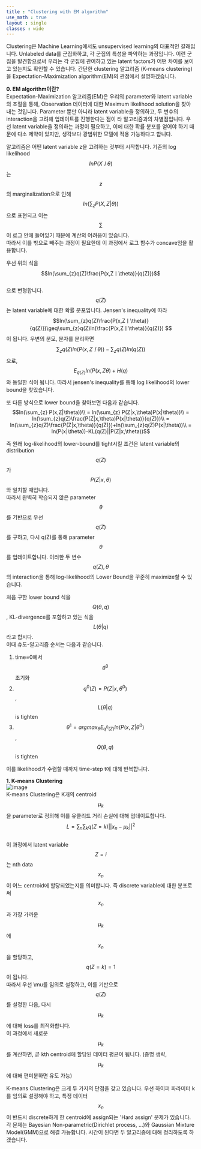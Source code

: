 ```yaml
---
title : "Clustering with EM algorithm"
use_math : true
layout : single
classes : wide
---
```


Clustering은 Machine Learning에서도 unsupervised learning의 대표적인 갈래입니다. 
Unlabeled data를 군집화하고, 각 군집의 특성을 파악하는 과정입니다. 
이런 군집을 발견함으로써 우리는 각 군집에 관여하고 있는 latent factors가 어떤 차이를 보이고 있는지도 확인할 수 있습니다.
간단한 clustering 알고리즘 (K-means clustering)을 Expectation-Maximization algorithm(EM)의 관점에서
설명하겠습니다.  
  
**0. EM algorithm이란?**  
Expectation-Maximization 알고리즘(EM)은 우리의 parameter와 latent variable의 조절을 통해, 
Observation 데이터에 대한 Maximum likelihood solution을 찾아내는 것입니다. 
Parameter 뿐만 아니라 latent variable을 정의하고, 두 변수의 interaction을 고려해 
업데이트를 진행한다는 점이 타 알고리즘과의 차별점입니다. 우선 latent variable을 정의하는 과정이 필요하고, 이에 대한 
확률 분포를 얻어야 하기 때문에 다소 제약이 있지만, 생각보다 광범위한 모델에 적용 가능하다고 합니다. 
  
알고리즘은 어떤 latent variable z을 고려하는 것부터 시작합니다. 
기존의 log likelihood $$lnP(Xㅣ\theta)$$는 $$z$$의 marginalization으로 인해 $$ln(\sum_{z}P(X,Z|\theta))$$으로 표현되고 
이는 $$\sum$$이 로그 안에 들어있기 때문에 계산의 어려움이 있습니다.  
따라서 이를 밖으로 빼주는 과정이 필요한데 이 과정에서 로그 함수가 concave임을 활용합니다.  
  
우선 위의 식을 $$ln(\sum_{z}q(Z)\frac{P(x,Zㅣ\theta)}{q(Z)})$$  
으로 변형합니다. $$q(Z)$$는 latent variable에 대한 확률 분포입니다.
Jensen's inequality에 따라 $$ln(\sum_{z}q(Z)\frac{P(x,Zㅣ\theta)}{q(Z)})\geq\sum_{z}q(Z)ln(\frac{P(x,Zㅣ\theta)}{q(Z)}) $$
이 됩니다. 우변의 분모, 분자를 분리하면 $$\sum_{z}q(Z)ln(P(x,Zㅣ\theta))-\sum_{z}q(Z)ln(q(Z))$$으로, 
$$E_{q(Z)}ln(P(x,Z\theta)+H(q)$$와 동일한 식이 됩니다. 따라서 jensen's inequality를 통해 log likelihood의 lower bound을 찾았습니다. 
  
또 다른 방식으로 lower bound을 찾아보면 다음과 같습니다. 
$$ln(\sum_{z} P(x,Z|\theta))\\
= ln(\sum_{z} P(Z|x,\theta)P(x|\theta))\\
= ln(\sum_{z}q(Z)\frac{P(Z|x,\theta)P(x|\theta)}{q(Z)})\\
= ln(\sum_{z}q(Z)\frac{P(Z|x,\theta)}{q(Z)})+ln(\sum_{z}q(Z)P(x|\theta))\\
= ln(P(x|\theta))-KL(q(Z)||P(Z|x,\theta))$$  
  
즉 원래 log-likelihood의 lower-bound를 tight시킬 조건은
latent variable의 distribution $$q(Z)$$가 $$P(Z|x, \theta)$$와 일치할 때입니다.  
따라서 완벽히 학습되지 않은 parameter $$\theta$$를 기반으로 우선 $$q(Z)$$를 구하고, 
다시 q(Z)를 통해 parameter $$\theta$$를 업데이트합니다. 
이러한 두 변수 $$q(Z), \theta$$의 interaction을 통해 log-likelihood의 Lower Bound을 꾸준히 maximize할 수 있습니다.
  
처음 구한 lower bound 식을 $$Q(\theta, q)$$, KL-divergence를 포함하고 있는 식을 $$L(\theta|q)$$라고 합시다.  
이때 슈도-알고리즘 순서는 다음과 같습니다.  

1) time=0에서 $$\theta^0$$ 초기화  
2) $$q^0(Z) = P(Z|x, \theta^0)$$, $$L(\theta|q)$$ is tighten  
3) $$\theta^1 = argmax_{\theta}E_{q^0(Z)}ln(P(x,Z|\theta^0)$$, $$Q(\theta, q)$$ is tighten  
  
이를 likelihood가 수렴할 때까지 time-step t에 대해 반복합니다.

**1. K-means Clustering**  
![image](https://user-images.githubusercontent.com/46081019/54875301-ba7a6380-4e3f-11e9-9fe1-066642621807.png)  
K-means Clustering은 K개의 centroid $$\mu_k$$을 parameter로 정의해 이를 유클리드 거리 손실에 대해 업데이트합니다.  
$$L = \sum_n\sum_kq(Z=k)||x_n-\mu_k||^2$$   
이 과정에서 latent variable $$Z=i$$는 nth data $$x_n$$이 어느 centroid에 할당되었는지를 의미합니다. 즉 
discrete variable에 대한 분포로써 $$x_n$$과 가장 가까운 $$\mu_k$$에 $$x_n$$을 할당하고, $$q(Z=k)=1$$이 됩니다.  
따라서 우선 \mu를 임의로 설정하고, 이를 기반으로 $$q(Z)$$를 설정한 다음, 다시 $$\mu_k$$에 대해 loss를 최적화합니다.  
이 과정에서 새로운 $$\mu_k$$를 계산하면, 곧 kth centroid에 할당된 데이터 평균이 됩니다. (증명 생략, $$\mu_k$$에 대해 편미분하면 유도 가능)  
  
K-means Clustering은 크게 두 가지의 단점을 갖고 있습니다. 우선 하이퍼 파라미터 k를 임의로 설정해야 하고, 
특정 데이터 $$x_n$$이 반드시 discrete하게 한 centroid에 assign되는 'Hard assign' 문제가 있습니다.  
각 문제는 Bayesian Non-parametric(Dirichlet process, ...)와 Gaussian Mixture Model(GMM)으로 해결 가능합니다. 
시간이 된다면 두 알고리즘에 대해 정리하도록 하겠습니다.
